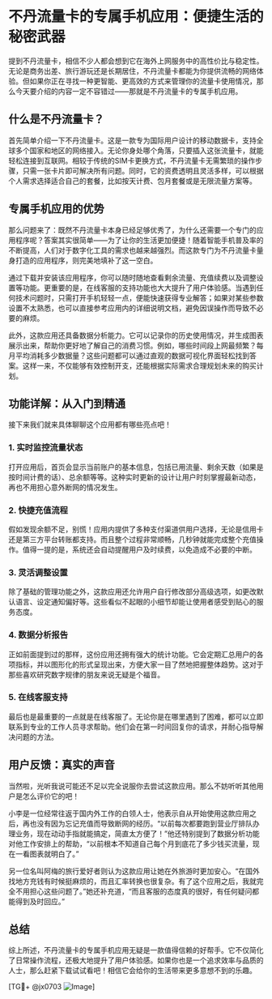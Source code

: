 # 不丹流量卡的专属手机应用：便捷生活的秘密武器

提到不丹流量卡，相信不少人都会想到它在海外上网服务中的高性价比与稳定性。无论是商务出差、旅行游玩还是长期居住，不丹流量卡都能为你提供流畅的网络体验。但如果你正在寻找一种更智能、更高效的方式来管理你的流量卡使用情况，那么今天要介绍的内容一定不容错过——那就是不丹流量卡的专属手机应用。

## 什么是不丹流量卡？

首先简单介绍一下不丹流量卡。这是一款专为国际用户设计的移动数据卡，支持全球多个国家和地区的网络接入。无论你身处哪个角落，只要插入这张流量卡，就能轻松连接到互联网。相较于传统的SIM卡更换方式，不丹流量卡无需繁琐的操作步骤，只需一张卡片即可解决所有问题。同时，它的资费透明且灵活多样，可以根据个人需求选择适合自己的套餐，比如按天计费、包月套餐或是无限流量方案等。

## 专属手机应用的优势

那么问题来了：既然不丹流量卡本身已经足够优秀了，为什么还需要一个专门的应用程序呢？答案其实很简单——为了让你的生活更加便捷！随着智能手机普及率的不断提高，人们对于数字化工具的需求也越来越强烈。而这款专门为不丹流量卡量身打造的应用程序，则完美地填补了这一空白。

通过下载并安装该应用程序，你可以随时随地查看剩余流量、充值续费以及调整设置等功能。更重要的是，在线客服的支持功能也大大提升了用户体验感。当遇到任何技术问题时，只需打开手机轻轻一点，便能快速获得专业解答；如果对某些参数设置不太熟悉，也可以直接参考应用内的详细说明文档，避免因误操作而导致不必要的麻烦。

此外，这款应用还具备数据分析能力。它可以记录你的历史使用情况，并生成图表展示出来，帮助你更好地了解自己的消费习惯。例如，哪些时间段上网最频繁？每月平均消耗多少数据量？这些问题都可以通过直观的数据可视化界面轻松找到答案。这样一来，不仅能够有效控制开支，还能根据实际需求合理规划未来的购买计划。

## 功能详解：从入门到精通

接下来我们就来具体聊聊这个应用都有哪些亮点吧！

### 1. 实时监控流量状态
打开应用后，首页会显示当前账户的基本信息，包括已用流量、剩余天数（如果是按时间计费的话）、总余额等等。这种实时更新的设计让用户时刻掌握最新动态，再也不用担心意外断网的情况发生。

### 2. 快捷充值流程
假如发现余额不足，别慌！应用内提供了多种支付渠道供用户选择，无论是信用卡还是第三方平台转账都支持。而且整个过程非常顺畅，几秒钟就能完成整个充值操作。值得一提的是，系统还会自动提醒用户及时续费，以免造成不必要的中断。

### 3. 灵活调整设置
除了基础的管理功能之外，这款应用还允许用户自行修改部分高级选项，如更改默认语言、设定通知偏好等。这些看似不起眼的小细节却能让使用者感受到贴心的服务态度。

### 4. 数据分析报告
正如前面提到过的那样，这份应用还拥有强大的统计功能。它会定期汇总用户的各项指标，并以图形化的形式呈现出来，方便大家一目了然地把握整体趋势。这对于那些喜欢研究数字规律的朋友来说无疑是个福音。

### 5. 在线客服支持
最后也是最重要的一点就是在线客服了。无论你是在哪里遇到了困难，都可以立即联系到专业的工作人员寻求帮助。他们会在第一时间回复你的请求，并耐心指导解决问题的方法。

## 用户反馈：真实的声音

当然啦，光听我说可能还不足以完全说服你去尝试这款应用。那么不妨听听其他用户是怎么评价它的吧！

小李是一位经常往返于国内外工作的白领人士，他表示自从开始使用这款应用之后，再也没有因为忘记充值而导致断网的经历。“以前每次都要跑到营业厅排队办理业务，现在动动手指就能搞定，简直太方便了！”他还特别提到了数据分析功能对他工作安排上的帮助，“以前根本不知道自己每个月到底花了多少钱买流量，现在一看图表就明白了。”

另一位名叫阿梅的旅行爱好者则认为这款应用让她在外旅游时更加安心。“在国外找地方充钱有时候挺麻烦的，而且汇率转换也很复杂。有了这个应用之后，我就完全不用担心这些问题了。”她还补充道，“而且客服的态度真的很好，有任何疑问都能得到及时回应。”

## 总结

综上所述，不丹流量卡的专属手机应用无疑是一款值得信赖的好帮手。它不仅简化了日常操作流程，还极大地提升了用户体验感。如果你也是一个追求效率与品质的人士，那么赶紧下载试试看吧！相信它会给你的生活带来更多意想不到的乐趣。

[TG💪+ @jx0703 ![Image](https://github.com/user-attachments/assets/dbca1d08-cadb-493c-b0ec-ad6f7a83f270)]